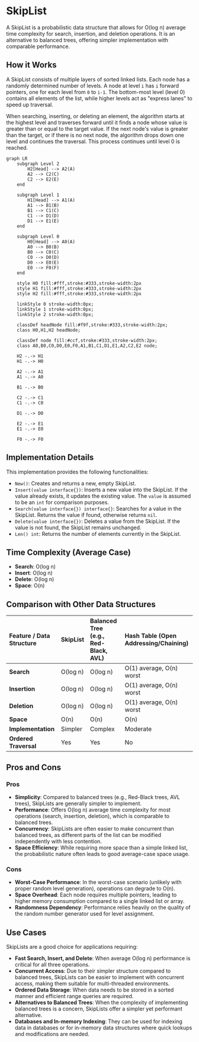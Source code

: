 # SkipList

A SkipList is a probabilistic data structure that allows for O(log n) average time complexity for search, insertion, and deletion operations. It is an alternative to balanced trees, offering simpler implementation with comparable performance.

## How it Works

A SkipList consists of multiple layers of sorted linked lists. Each node has a randomly determined number of levels. A node at level `i` has `i` forward pointers, one for each level from `0` to `i-1`. The bottom-most level (level 0) contains all elements of the list, while higher levels act as "express lanes" to speed up traversal.

When searching, inserting, or deleting an element, the algorithm starts at the highest level and traverses forward until it finds a node whose value is greater than or equal to the target value. If the next node's value is greater than the target, or if there is no next node, the algorithm drops down one level and continues the traversal. This process continues until level 0 is reached.

```mermaid
graph LR
    subgraph Level 2
        H2[Head] --> A2(A)
        A2 --> C2(C)
        C2 --> E2(E)
    end

    subgraph Level 1
        H1[Head] --> A1(A)
        A1 --> B1(B)
        B1 --> C1(C)
        C1 --> D1(D)
        D1 --> E1(E)
    end

    subgraph Level 0
        H0[Head] --> A0(A)
        A0 --> B0(B)
        B0 --> C0(C)
        C0 --> D0(D)
        D0 --> E0(E)
        E0 --> F0(F)
    end

    style H0 fill:#fff,stroke:#333,stroke-width:2px
    style H1 fill:#fff,stroke:#333,stroke-width:2px
    style H2 fill:#fff,stroke:#333,stroke-width:2px

    linkStyle 0 stroke-width:0px;
    linkStyle 1 stroke-width:0px;
    linkStyle 2 stroke-width:0px;

    classDef headNode fill:#f9f,stroke:#333,stroke-width:2px;
    class H0,H1,H2 headNode;

    classDef node fill:#ccf,stroke:#333,stroke-width:2px;
    class A0,B0,C0,D0,E0,F0,A1,B1,C1,D1,E1,A2,C2,E2 node;

    H2 -.-> H1
    H1 -.-> H0

    A2 -.-> A1
    A1 -.-> A0

    B1 -.-> B0

    C2 -.-> C1
    C1 -.-> C0

    D1 -.-> D0

    E2 -.-> E1
    E1 -.-> E0

    F0 -.-> F0
```

## Implementation Details

This implementation provides the following functionalities:

- `New()`: Creates and returns a new, empty SkipList.
- `Insert(value interface{})`: Inserts a new value into the SkipList. If the value already exists, it updates the existing value. The `value` is assumed to be an `int` for comparison purposes.
- `Search(value interface{}) interface{}`: Searches for a value in the SkipList. Returns the value if found, otherwise returns `nil`.
- `Delete(value interface{})`: Deletes a value from the SkipList. If the value is not found, the SkipList remains unchanged.
- `Len() int`: Returns the number of elements currently in the SkipList.

## Time Complexity (Average Case)

- **Search**: O(log n)
- **Insert**: O(log n)
- **Delete**: O(log n)
- **Space**: O(n)

## Comparison with Other Data Structures

| Feature / Data Structure | SkipList | Balanced Tree (e.g., Red-Black, AVL) | Hash Table (Open Addressing/Chaining) |
| :----------------------- | :------- | :----------------------------------- | :------------------------------------ |
| **Search**               | O(log n) | O(log n)                             | O(1) average, O(n) worst              |
| **Insertion**            | O(log n) | O(log n)                             | O(1) average, O(n) worst              |
| **Deletion**             | O(log n) | O(log n)                             | O(1) average, O(n) worst              |
| **Space**                | O(n)     | O(n)                                 | O(n)                                  |
| **Implementation**       | Simpler  | Complex                              | Moderate                              |
| **Ordered Traversal**    | Yes      | Yes                                  | No                                    |

## Pros and Cons

### Pros

*   **Simplicity**: Compared to balanced trees (e.g., Red-Black trees, AVL trees), SkipLists are generally simpler to implement.
*   **Performance**: Offers O(log n) average time complexity for most operations (search, insertion, deletion), which is comparable to balanced trees.
*   **Concurrency**: SkipLists are often easier to make concurrent than balanced trees, as different parts of the list can be modified independently with less contention.
*   **Space Efficiency**: While requiring more space than a simple linked list, the probabilistic nature often leads to good average-case space usage.

### Cons

*   **Worst-Case Performance**: In the worst-case scenario (unlikely with proper random level generation), operations can degrade to O(n).
*   **Space Overhead**: Each node requires multiple pointers, leading to higher memory consumption compared to a single linked list or array.
*   **Randomness Dependency**: Performance relies heavily on the quality of the random number generator used for level assignment.

## Use Cases

SkipLists are a good choice for applications requiring:

*   **Fast Search, Insert, and Delete**: When average O(log n) performance is critical for all three operations.
*   **Concurrent Access**: Due to their simpler structure compared to balanced trees, SkipLists can be easier to implement with concurrent access, making them suitable for multi-threaded environments.
*   **Ordered Data Storage**: When data needs to be stored in a sorted manner and efficient range queries are required.
*   **Alternatives to Balanced Trees**: When the complexity of implementing balanced trees is a concern, SkipLists offer a simpler yet performant alternative.
*   **Databases and In-memory Indexing**: They can be used for indexing data in databases or for in-memory data structures where quick lookups and modifications are needed.
